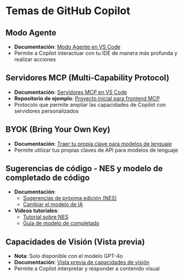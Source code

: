 # Temas de GitHub Copilot

## Modo Agente
- **Documentación**: [Modo Agente en VS Code](https://code.visualstudio.com/docs/copilot/chat/chat-agent-mode)
- Permite a Copilot interactuar con tu IDE de manera más profunda y realizar acciones

## Servidores MCP (Multi-Capability Protocol)
- **Documentación**: [Servidores MCP en VS Code](https://code.visualstudio.com/docs/copilot/chat/mcp-servers)
- **Repositorio de ejemplo**: [Proyecto inicial para frontend MCP](https://github.com/digitarald/mcp-frontend-starter)
- Protocolo que permite ampliar las capacidades de Copilot con servidores personalizados

## BYOK (Bring Your Own Key)
- **Documentación**: [Traer tu propia clave para modelos de lenguaje](https://code.visualstudio.com/docs/copilot/language-models#_bring-your-own-language-model-key)
- Permite utilizar tus propias claves de API para modelos de lenguaje

## Sugerencias de código - NES y modelo de completado de código
- **Documentación**: 
  - [Sugerencias de próxima edición (NES)](https://code.visualstudio.com/docs/copilot/ai-powered-suggestions#_next-edit-suggestions) 
  - [Cambiar el modelo de IA](https://code.visualstudio.com/docs/copilot/ai-powered-suggestions#_change-the-ai-model)
- **Videos tutoriales**:
  - [Tutorial sobre NES](https://youtu.be/zPUvU6XYhpw)
  - [Guía de modelo de completado](https://www.youtube.com/watch?v=Oi_O6SZZWPc)

## Capacidades de Visión (Vista previa)
- **Nota**: Solo disponible con el modelo GPT-4o
- **Documentación**: [Vista previa de capacidades de visión](https://code.visualstudio.com/docs/copilot/chat/copilot-chat#_vision-preview)
- Permite a Copilot interpretar y responder a contenido visual
